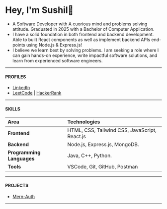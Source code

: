 # Hey, I'm Sushil👋
- A Software Developer with A cuorious mind and problems solving attitude. Graduated in 2025 with a Bachelor of Computer Application. 
- I have a solid foundation in both frontend and backend development. Able to built React components as well as implement backend APIs end-points using Node.js & Express.js!
- I believe we learn best by solving problems. I am seeking a role where I can gain hands-on experience, write impactful software solutions, and learn from experienced software engineers.
---
#### PROFILES
- [LinkedIn](https://www.linkedin.com/in/sushilbharti)
- [LeetCode](https://leetcode.com/u/sushilbharti/) | [HackerRank](https://www.hackerrank.com/profile/sushilonecp)
---
#### SKILLS

| Area | Technologies |
| :--- | :--- |
| **Frontend** | HTML, CSS, Tailwind CSS, JavaScript, React.js |
| **Backend** | Node.js, Express.js, MongoDB. |
| **Programming Languages** | Java, C++, Python.|
| **Tools** |VSCode, Git, GitHub, Postman |
---

#### PROJECTS
  - [Mern-Auth](https://github.com/SushilGitt/mern-auth)
---
